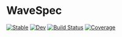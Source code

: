 # WaveSpec

[![Stable](https://img.shields.io/badge/docs-stable-blue.svg)](https://shagunTUD.github.io/WaveSpec.jl/stable/)
[![Dev](https://img.shields.io/badge/docs-dev-blue.svg)](https://shagunTUD.github.io/WaveSpec.jl/dev/)
[![Build Status](https://github.com/shagunTUD/WaveSpec.jl/actions/workflows/CI.yml/badge.svg?branch=main)](https://github.com/shagunTUD/WaveSpec.jl/actions/workflows/CI.yml?query=branch%3Amain)
[![Coverage](https://codecov.io/gh/shagunTUD/WaveSpec.jl/branch/main/graph/badge.svg)](https://codecov.io/gh/shagunTUD/WaveSpec.jl)
